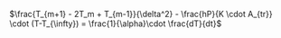 $\frac{T_{m+1} - 2T_m + T_{m-1}}{\delta^2} - \frac{hP}{K \cdot A_{tr}} \cdot (T-T_{\infty}) = \frac{1}{\alpha}\cdot \frac{dT}{dt}$